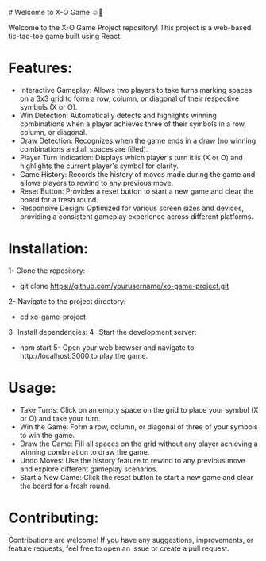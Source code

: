  ﻿# Welcome to X-O Game    ☺👋
 
Welcome to the X-O Game Project repository! This project is a web-based tic-tac-toe game built using React.


# Features:

- Interactive Gameplay: Allows two players to take turns marking spaces on a 3x3 grid to form a row, column, or diagonal of their respective symbols (X or O).
- Win Detection: Automatically detects and highlights winning combinations when a player achieves three of their symbols in a row, column, or diagonal.
- Draw Detection: Recognizes when the game ends in a draw (no winning combinations and all spaces are filled).
- Player Turn Indication: Displays which player's turn it is (X or O) and highlights the current player's symbol for clarity.
- Game History: Records the history of moves made during the game and allows players to rewind to any previous move.
- Reset Button: Provides a reset button to start a new game and clear the board for a fresh round.
- Responsive Design: Optimized for various screen sizes and devices, providing a consistent gameplay experience across different platforms.

# Installation:
1- Clone the repository:
- git clone https://github.com/yourusername/xo-game-project.git

2- Navigate to the project directory:
- cd xo-game-project

3- Install dependencies:
4- Start the development server:
- npm start
5- Open your web browser and navigate to http://localhost:3000 to play the game.



# Usage:
- Take Turns: Click on an empty space on the grid to place your symbol (X or O) and take your turn.
- Win the Game: Form a row, column, or diagonal of three of your symbols to win the game.
- Draw the Game: Fill all spaces on the grid without any player achieving a winning combination to draw the game.
- Undo Moves: Use the history feature to rewind to any previous move and explore different gameplay scenarios.
- Start a New Game: Click the reset button to start a new game and clear the board for a fresh round.

# Contributing:
Contributions are welcome! If you have any suggestions, improvements, or feature requests, feel free to open an issue or create a pull request.



